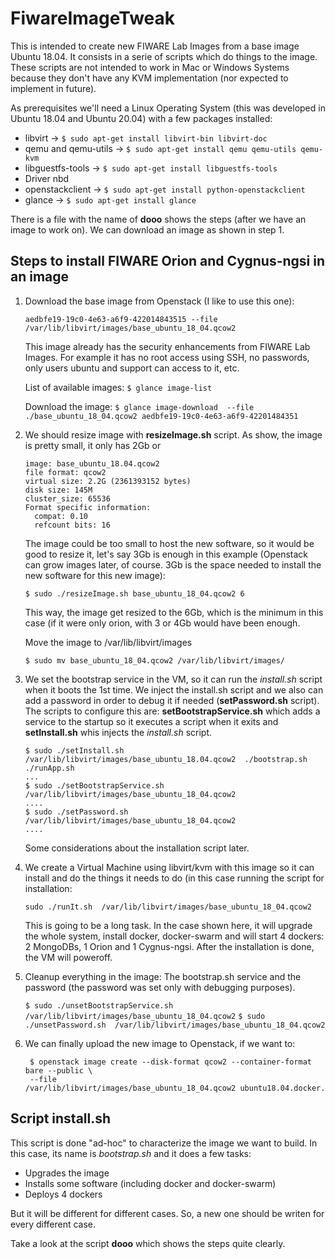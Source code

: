 # FiwareImageTweak
This is intended to create new FIWARE Lab Images from a base image Ubuntu 18.04. It consists in a serie of scripts which do things to the image. These scripts are not intended to work in Mac or Windows Systems because they don't have any KVM implementation (nor expected to implement in future).

As prerequisites we'll need a Linux Operating System (this was developed in Ubuntu 18.04 and Ubuntu 20.04) with a few packages installed:

* libvirt ->  ```$ sudo apt-get install libvirt-bin libvirt-doc```
* qemu and qemu-utils ->  ```$ sudo apt-get install qemu qemu-utils qemu-kvm```
* libguestfs-tools ->  ```$ sudo apt-get install libguestfs-tools```
* Driver nbd
* openstackclient ->  ```$ sudo apt-get install python-openstackclient```
* glance ->  ```$ sudo apt-get install glance```

There is a file with the name of __dooo__ shows the steps (after we have an image to work on). We can download an image as shown in step 1.

## Steps to install FIWARE Orion and Cygnus-ngsi in an image
1. Download the base image from Openstack (I like to use this one):

   ```aedbfe19-19c0-4e63-a6f9-422014843515 --file /var/lib/libvirt/images/base_ubuntu_18_04.qcow2```

   This image already has the security enhancements from FIWARE Lab Images. For example it has no root access using SSH, no passwords, only users ubuntu and support can access to it, etc.

   List of available images:
   ```$ glance image-list```

   Download the image:
   ```$ glance image-download  --file ./base_ubuntu_18_04.qcow2 aedbfe19-19c0-4e63-a6f9-42201484351```

2. We should resize image with __resizeImage.sh__ script. As show, the image is pretty small, it only has 2Gb or

     ```$ qemu-img  info base_ubuntu_18.04.qcow2
     image: base_ubuntu_18.04.qcow2
     file format: qcow2
     virtual size: 2.2G (2361393152 bytes)
     disk size: 145M
     cluster_size: 65536
     Format specific information:
       compat: 0.10
       refcount bits: 16
    ```
    The image could be too small to host the new software, so it would be good to resize it, let's say 3Gb is enough in this example (Openstack can grow images later, of course. 3Gb is the space needed to install the new software for this new image):

    ```$ sudo ./resizeImage.sh base_ubuntu_18_04.qcow2 6```

	This way, the image get resized to the 6Gb, which is the minimum in this case (if it were only orion, with 3 or 4Gb would have been enough.

    Move the image to /var/lib/libvirt/images

    ```$ sudo mv base_ubuntu_18_04.qcow2 /var/lib/libvirt/images/```

3. We set the bootstrap service in the VM, so it can run the _install.sh_ script when it boots the 1st time. We inject the install.sh script and we also can add a password in order to debug it if needed (__setPassword.sh__ script). The scripts to configure this are: __setBootstrapService.sh__ which adds a service to the startup so it executes a script when it exits and __setInstall.sh__ whis injects the _install.sh_ script.
   ```
   $ sudo ./setInstall.sh /var/lib/libvirt/images/base_ubuntu_18.04.qcow2  ./bootstrap.sh ./runApp.sh
   ...
   $ sudo ./setBootstrapService.sh /var/lib/libvirt/images/base_ubuntu_18_04.qcow2
   ....
   $ sudo ./setPassword.sh /var/lib/libvirt/images/base_ubuntu_18_04.qcow2
   ....
   ```
	Some considerations about the installation script later.

4. We create a Virtual Machine using libvirt/kvm with this image so it can install and do the things it needs to do (in this case running the script for installation:

    ```sudo ./runIt.sh  /var/lib/libvirt/images/base_ubuntu_18_04.qcow2```

	This is going to be a long task. In the case shown here, it will upgrade the whole system, install docker, docker-swarm and will start 4 dockers: 2 MongoDBs, 1 Orion and 1 Cygnus-ngsi. After the installation is done, the VM will poweroff.

5. Cleanup everything in the image: The bootstrap.sh service and the password (the password was set only with debugging purposes).

   ```$ sudo ./unsetBootstrapService.sh  /var/lib/libvirt/images/base_ubuntu_18_04.qcow2```
   ```$ sudo ./unsetPassword.sh  /var/lib/libvirt/images/base_ubuntu_18_04.qcow2```

6. We can finally upload the new image to Openstack, if we want to:

   ``` 
    $ openstack image create --disk-format qcow2 --container-format bare --public \
    --file /var/lib/libvirt/images/base_ubuntu_18_04.qcow2 ubuntu18.04.docker.fiware
   ```

## Script install.sh
This script is done "ad-hoc" to characterize the image we want to build. In this case, its name is _bootstrap.sh_ and it does a few tasks:

* Upgrades the image
* Installs some software (including docker and docker-swarm)
* Deploys 4 dockers

But it will be different for different cases. So, a new one should be writen for every different case.

Take a look at the script __dooo__ which shows the steps quite clearly.
